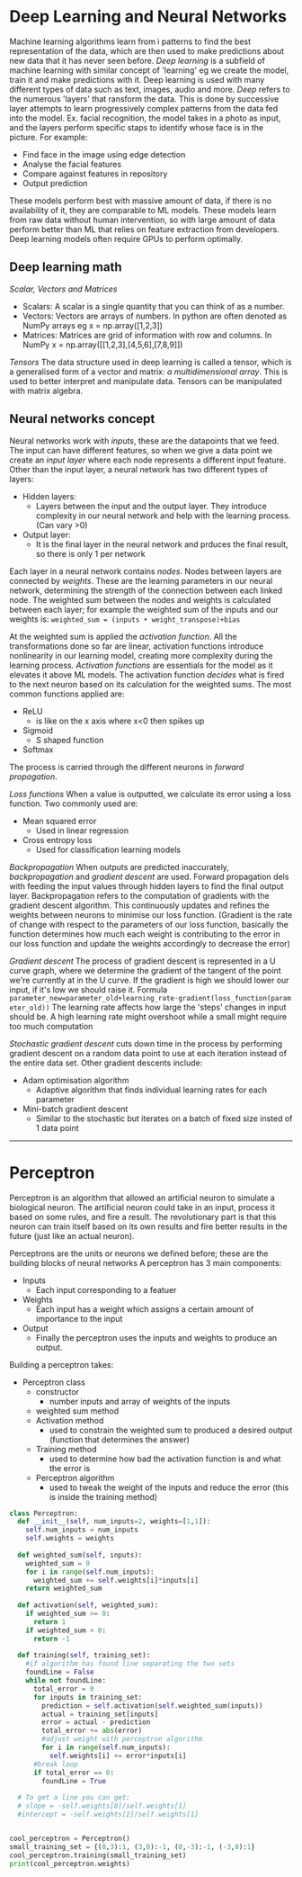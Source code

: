 # Deep Learning and Neural Networks
Machine learning algorithms learn from ì patterns to find the best representation of the data, which are then used to make predictions about new data that it has never seen before.
_Deep learning_ is a subfield of machine learning with similar concept of 'learning' eg we create the model, train it and make predictions with it. Deep learning is used with many different types of data such as text, images, audio and more.
*Deep* refers to the numerous 'layers' that ransform the data. This is done by successive layer attempts to learn progressively complex patterns from the data fed into the model.
Ex. facial recognition, the model takes in a photo as input, and the layers perform specific staps to identify whose face is in the picture. For example:
- Find face in the image using edge detection
- Analyse the facial features
- Compare against features in repository
- Output prediction

These models perform best with massive amount of data, if there is no availability of it, they are comparable to ML models. These models learn from raw data without human intervention, so with large amount of data perform better than ML that relies on feature extraction from developers.
Deep learning models often require GPUs to perform optimally.




## Deep learning math
*Scalar, Vectors and Matrices*
- Scalars: A scalar is a single quantity that you can think of as a number.
- Vectors: Vectors are arrays of numbers. In python are often denoted as NumPy arrays eg x = np.array([1,2,3])
- Matrices: Matrices are grid of information with row and columns. In NumPy x = np.array([[1,2,3],[4,5,6],[7,8,9]])



*Tensors*
The data structure used in deep learning is called a tensor, which is a generalised form of a vector and matrix: _a multidimensional array_. This is used to better interpret and manipulate data.
Tensors can be manipulated with matrix algebra.





## Neural networks concept
Neural networks work with _inputs_, these are the datapoints that we feed. The input can have different features, so when we give a data point we create an _input layer_ where each node represents a different input feature. Other than the input layer, a neural network has two different types of layers:
- Hidden layers:
	+ Layers between the input and the output layer. They introduce complexity in our neural network and help with the learning process. (Can vary >0)
- Output layer:
	+ It is the final layer in the neural network and prduces the final result, so there is only 1 per network

Each layer in a neural network contains _nodes_. Nodes between layers are connected by _weights_. These are the learning parameters in our neural network, determining the strength of the connection between each linked node.
The weighted sum between the nodes and weights is calculated between each layer; for example the weighted sum of the inputs and our weights is:
`weighted_sum = (inputs • weight_transpose)+bias`

At the weighted sum is applied the _activation function_. All the transformations done so far are linear, activation functions introduce nonlinearity in our learning model, creating more complexity during the learning process.
_Activation functions_ are essentials for the model as it elevates it above ML models. The activation function *decides* what is fired to the next neuron based on its calculation for the weighted sums. The most common functions applied are:
- ReLU
	+ is like on the x axis where x<0 then spikes up
- Sigmoid
	+ S shaped function 
- Softmax


The process is carried through the different neurons in _forward propagation_.


*Loss functions*
When a value is outputted, we calculate its error using a loss function. Two commonly used are:
- Mean squared error
	+ Used in linear regression
- Cross entropy loss
	+ Used for classification learning models



*Backpropagation*
When outputs are predicted inaccurately, _backpropagation_ and _gradient descent_ are used. Forward propagation dels with feeding the input values through hidden layers to find the final output layer. Backpropagation refers to the computation of gradients with the gradient descent algorithm. This continuously updates and refines the weights between neurons to minimise our loss function. (Gradient is the rate of change with respect to the parameters of our loss function, basically the function determines how much each weight is contributing to the error in our loss function and update the weights accordingly to decrease the error)


*Gradient descent*
The process of gradient descent is represented in a U curve graph, where we determine the gradient of the tangent of the point we're currently at in the U curve. If the gradient is high we should lower our input, if it's low we should raise it.
Formula
`parameter_new=parameter_old+learning_rate⋅gradient(loss_function(parameter_old))`
The learning rate affects how large the 'steps' changes in input should be. A high learning rate might overshoot while a small might require too much computation

*Stochastic gradient descent* cuts down time in the process by performing gradient descent on a random data point to use at each iteration instead of the entire data set.
Other gradient descents include:
- Adam optimisation algorithm
	+ Adaptive algorithm that finds individual learning rates for each parameter
- Mini-batch gradient descent
	+ Similar to the stochastic but iterates on a batch of fixed size insted of 1 data point










------------------------

# Perceptron
Perceptron is an algorithm that allowed an artificial neuron to simulate a biological neuron. The artificial neuron could take in an input, process it based on some rules, and fire a result. The revolutionary part is that this neuron can train itself based on its own results and fire better results in the future (just like an actual neuron). 




Perceptrons are the units or neurons we defined before; these are the building blocks of neural networks
A perceptron has 3 main components:
- Inputs
	+ Each input corresponding to a featuer
- Weights
	+ Each input has a weight which assigns a certain amount of importance to the input
- Output
	+ Finally the perceptron uses the inputs and weights to produce an output.


Building a perceptron takes:
- Perceptron class
	+ constructor
		* number inputs and array of weights of the inputs
	+ weighted sum method
	+ Activation method
		* used to constrain the weighted sum to produced a desired output (function that determines the answer)
	+ Training method
		* used to determine how bad the activation function is and what the error is 
	+ Perceptron algorithm 
		* used to tweak the weight of the inputs and reduce the error (this is inside the training method)



```py
class Perceptron:
  def __init__(self, num_inputs=2, weights=[1,1]):
    self.num_inputs = num_inputs
    self.weights = weights
    
  def weighted_sum(self, inputs):
    weighted_sum = 0
    for i in range(self.num_inputs):
      weighted_sum += self.weights[i]*inputs[i]
    return weighted_sum
  
  def activation(self, weighted_sum):
    if weighted_sum >= 0:
      return 1
    if weighted_sum < 0:
      return -1
    
  def training(self, training_set):
    #if algorithm has found line separating the two sets
    foundLine = False
    while not foundLine:
      total_error = 0
      for inputs in training_set:
        prediction = self.activation(self.weighted_sum(inputs))
        actual = training_set[inputs]
        error = actual - prediction
        total_error += abs(error)
        #adjust weight with perceptron algorithm
        for i in range(self.num_inputs):
          self.weights[i] += error*inputs[i]
      #break loop
      if total_error == 0:
        foundLine = True
     
  # To get a line you can get:
  # slope = -self.weights[0]/self.weights[1]
  #intercept = -self.weights[2]/self.weights[1]


cool_perceptron = Perceptron()
small_training_set = {(0,3):1, (3,0):-1, (0,-3):-1, (-3,0):1}
cool_perceptron.training(small_training_set)
print(cool_perceptron.weights)
```


























